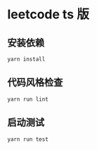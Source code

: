 # leetcode ts 版

## 安装依赖
```
yarn install
```

## 代码风格检查
```
yarn run lint
```

## 启动测试
```
yarn run test
```

